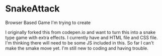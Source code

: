 SnakeAttack
===========

Browser Based Game I'm trying to create

I originally forked this from codepen.io and want to turn this into a snake type game with extra effects.
I currently have and HTML file and CSS file. I'm thinking there will need to be some JS included in this. 
So far I can't make the smake move yet. I'm still new to coding and having trouble.
